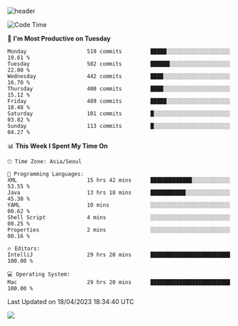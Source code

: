 ![header](https://capsule-render.vercel.app/api?type=Egg&color=timeAuto&height=300&section=header&text=PoPo&fontSize=90&animation=fadeIn)

  <!--START_SECTION:waka-->
![Code Time](http://img.shields.io/badge/Code%20Time-690%20hrs%2032%20mins-blue)

📅 **I'm Most Productive on Tuesday** 

```text
Monday                   519 commits         █████░░░░░░░░░░░░░░░░░░░░   19.61 % 
Tuesday                  582 commits         ██████░░░░░░░░░░░░░░░░░░░   22.00 % 
Wednesday                442 commits         ████░░░░░░░░░░░░░░░░░░░░░   16.70 % 
Thursday                 400 commits         ████░░░░░░░░░░░░░░░░░░░░░   15.12 % 
Friday                   489 commits         █████░░░░░░░░░░░░░░░░░░░░   18.48 % 
Saturday                 101 commits         █░░░░░░░░░░░░░░░░░░░░░░░░   03.82 % 
Sunday                   113 commits         █░░░░░░░░░░░░░░░░░░░░░░░░   04.27 % 
```


📊 **This Week I Spent My Time On** 

```text
🕑︎ Time Zone: Asia/Seoul

💬 Programming Languages: 
XML                      15 hrs 42 mins      █████████████░░░░░░░░░░░░   53.55 % 
Java                     13 hrs 18 mins      ███████████░░░░░░░░░░░░░░   45.38 % 
YAML                     10 mins             ░░░░░░░░░░░░░░░░░░░░░░░░░   00.62 % 
Shell Script             4 mins              ░░░░░░░░░░░░░░░░░░░░░░░░░   00.25 % 
Properties               2 mins              ░░░░░░░░░░░░░░░░░░░░░░░░░   00.16 % 

🔥 Editors: 
IntelliJ                 29 hrs 20 mins      █████████████████████████   100.00 % 

💻 Operating System: 
Mac                      29 hrs 20 mins      █████████████████████████   100.00 % 
```


 Last Updated on 18/04/2023 18:34:40 UTC
<!--END_SECTION:waka-->



<img src="https://capsule-render.vercel.app/api?type=Egg&color=timeAuto&height=300&section=footer&text=PoPo&fontSize=90&animation=fadeIn&reversal=true" />
